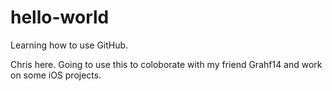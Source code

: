 # hello-world
Learning how to use GitHub.

Chris here. Going to use this to coloborate with my friend Grahf14 and work on some iOS projects. 
